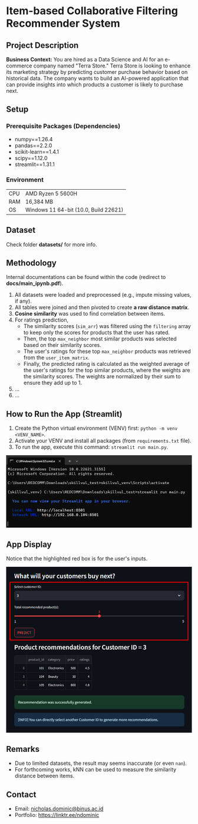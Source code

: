 # Item-based Collaborative Filtering Recommender System

## Project Description
**Business Context:** You are hired as a Data Science and AI for an e-commerce company named "Terra Store." Terra Store is looking to enhance its marketing strategy by predicting customer purchase behavior based on historical data. The company wants to build an AI-powered application that can provide insights into which products a customer is likely to purchase next.

## Setup
### Prerequisite Packages (Dependencies)
- numpy==1.26.4
- pandas==2.2.0
- scikit-learn==1.4.1
- scipy==1.12.0
- streamlit==1.31.1

### Environment
| | |
| --- | --- |
| CPU | AMD Ryzen 5 5600H |
| RAM | 16,384 MB |
| OS | Windows 11 64-bit (10.0, Build 22621) |

## Dataset
Check folder **datasets/** for more info.

## Methodology
Internal documentations can be found within the code (redirect to **docs/main_ipynb.pdf**).
1. All datasets were loaded and preprocessed (e.g., impute missing values, if any).
2. All tables were joined and then pivoted to create **a raw distance matrix**.
3. **Cosine similarity** was used to find correlation between items.
4. For ratings prediction,
   - The similarity scores (`sim_arr`) was filtered using the `filtering` array to keep only the scores for products that the user has rated.
   - Then, the top `max_neighbor` most similar products was selected based on their similarity scores.
   - The user's ratings for these top `max_neighbor` products was retrieved from the `user_item_matrix`.
   - Finally, the predicted rating is calculated as the weighted average of the user's ratings for the top similar products, where the weights are the similarity scores. The weights are normalized by their sum to ensure they add up to 1.
5. ...
6. ...

## How to Run the App (Streamlit)
1. Create the Python virtual environment (VENV) first: `python -m venv <VENV_NAME>`.
2. Activate your VENV and install all packages (from `requirements.txt` file).
3. To run the app, execute this command: `streamlit run main.py`.

![](https://github.com/NicholasDominic/sample-collaborative-filt-recsyst/blob/main/pics/run_streamlit.png)

## App Display
Notice that the highlighted red box is for the user's inputs.

![](https://github.com/NicholasDominic/sample-collaborative-filt-recsyst/blob/main/pics/terra_store_app.png)

## Remarks
- Due to limited datasets, the result may seems inaccurate (or even `nan`).
- For forthcoming works, kNN can be used to measure the similarity distance between items.

## Contact
- Email: nicholas.dominic@binus.ac.id
- Portfolio: https://linktr.ee/ndominic
